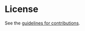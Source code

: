 # License

See the
[guidelines for contributions](https://github.com/larseggert/irtf-rfc2014bis/blob/master/CONTRIBUTING.md).
